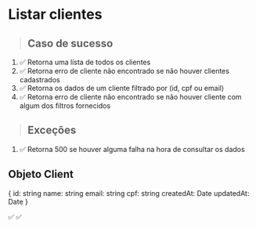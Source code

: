 # Listar clientes

> ## Caso de sucesso

1. ✅ Retorna uma lista de todos os clientes
2. ✅ Retorna erro de cliente não encontrado se não houver clientes cadastrados
3. ✅ Retorna os dados de um cliente filtrado por (id, cpf ou email)
4. ✅ Retorna erro de cliente não encontrado se não houver cliente com algum dos filtros fornecidos

> ## Exceções
1. ✅ Retorna 500 se houver alguma falha na hora de consultar os dados


## Objeto Client
{
  	id: string
    name: string
    email: string
    cpf: string
    createdAt: Date
    updatedAt: Date
}

✅
✅
